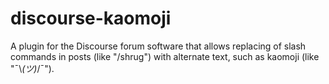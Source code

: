 # discourse-kaomoji
A plugin for the Discourse forum software that allows replacing of slash commands in posts (like "/shrug") with alternate text, such as kaomoji (like "¯\\_(ツ)_/¯").
